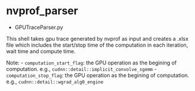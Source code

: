 # nvprof_parser

- GPUTraceParser.py

This shell takes gpu trace generated by nvprof as input and creates a .xlsx file which includes the start/stop time of the computation in each iteration, wait time and compute time.

Note:
	- ```computation_start_flag```: the GPU operation as the begining of computation. e.g., ```cudnn::detail::implicit_convolve_sgemm```
	- ```computation_stop_flag```: the GPU operation as the begining of computation. e.g., ```cudnn::detail::wgrad_alg0_engine```
